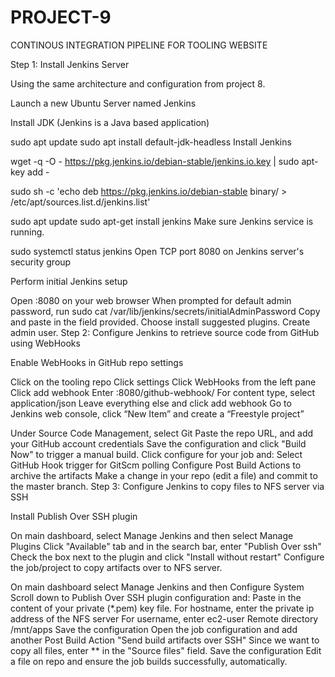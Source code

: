 # PROJECT-9
CONTINOUS INTEGRATION PIPELINE FOR TOOLING WEBSITE

Step 1: Install Jenkins Server

Using the same architecture and configuration from project 8.


Launch a new Ubuntu Server named Jenkins

Install JDK (Jenkins is a Java based application)

sudo apt update
sudo apt install default-jdk-headless
Install Jenkins

wget -q -O - https://pkg.jenkins.io/debian-stable/jenkins.io.key | sudo apt-key add -

sudo sh -c 'echo deb https://pkg.jenkins.io/debian-stable binary/ > \
/etc/apt/sources.list.d/jenkins.list'

sudo apt update
sudo apt-get install jenkins
Make sure Jenkins service is running.

sudo systemctl status jenkins
Open TCP port 8080 on Jenkins server's security group


Perform initial Jenkins setup

Open <Jenkins-Server-Public-IP>:8080 on your web browser
When prompted for default admin password, run
sudo cat /var/lib/jenkins/secrets/initialAdminPassword
Copy and paste in the field provided.
Choose install suggested plugins.
Create admin user.
Step 2: Configure Jenkins to retrieve source code from GitHub using WebHooks

Enable WebHooks in GitHub repo settings

Click on the tooling repo
Click settings
Click WebHooks from the left pane
Click add webhook
Enter <Jenkins-server-public-ip>:8080/github-webhook/
For content type, select application/json
Leave everything else and click add webhook 
Go to Jenkins web console, click “New Item” and create a “Freestyle project”

Under Source Code Management, select Git
Paste the repo URL, and add your GitHub account credentials
Save the configuration and click "Build Now" to trigger a manual build. 
Click configure for your job and:
Select GitHub Hook trigger for GitScm polling
Configure Post Build Actions to archive the artifacts
Make a change in your repo (edit a file) and commit to the master branch.
Step 3: Configure Jenkins to copy files to NFS server via SSH

Install Publish Over SSH plugin

On main dashboard, select Manage Jenkins and then select Manage Plugins
Click "Available" tab and in the search bar, enter "Publish Over ssh"
Check the box next to the plugin and click "Install without restart" 
Configure the job/project to copy artifacts over to NFS server.

On main dashboard select Manage Jenkins and then Configure System
Scroll down to Publish Over SSH plugin configuration and:
Paste in the content of your private (*.pem) key file.
For hostname, enter the private ip address of the NFS server
For username, enter ec2-user
Remote directory /mnt/apps
Save the configuration
Open the job configuration and add another Post Build Action
"Send build artifacts over SSH"
Since we want to copy all files, enter ** in the "Source files" field.
Save the configuration
Edit a file on repo and ensure the job builds successfully, automatically. 
